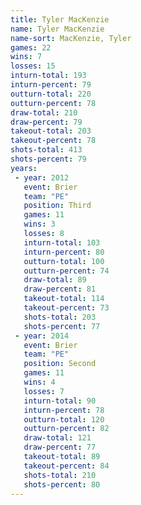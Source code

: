 ```yaml
---
title: Tyler MacKenzie
name: Tyler MacKenzie
name-sort: MacKenzie, Tyler
games: 22
wins: 7
losses: 15
inturn-total: 193
inturn-percent: 79
outturn-total: 220
outturn-percent: 78
draw-total: 210
draw-percent: 79
takeout-total: 203
takeout-percent: 78
shots-total: 413
shots-percent: 79
years:
 - year: 2012
   event: Brier
   team: "PE"
   position: Third
   games: 11
   wins: 3
   losses: 8
   inturn-total: 103
   inturn-percent: 80
   outturn-total: 100
   outturn-percent: 74
   draw-total: 89
   draw-percent: 81
   takeout-total: 114
   takeout-percent: 73
   shots-total: 203
   shots-percent: 77
 - year: 2014
   event: Brier
   team: "PE"
   position: Second
   games: 11
   wins: 4
   losses: 7
   inturn-total: 90
   inturn-percent: 78
   outturn-total: 120
   outturn-percent: 82
   draw-total: 121
   draw-percent: 77
   takeout-total: 89
   takeout-percent: 84
   shots-total: 210
   shots-percent: 80
---
```

